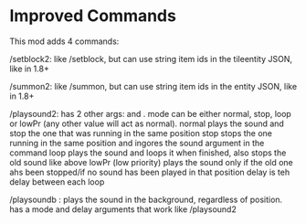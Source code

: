 # Improved Commands

This mod adds 4 commands:

/setblock2: like /setblock, but can use string item ids in the tileentity JSON, like in 1.8+

/summon2: like /summon,  but can use string item ids in the entity JSON, like in 1.8+

/playsound2: has 2 other args:<mode> and <delay>. mode can be either normal, stop, loop or lowPr (any other value will act as normal).
normal plays the sound and stop the one that was running in the same position
stop stops the one running in the same position and ingores the sound argument in the command
loop plays the sound and loops it when finished, also stops the old sound like above
lowPr (low priority) plays the sound only if the old one ahs been stopped/if no sound has been played in that position
delay is teh delay between each loop

/playsoundb : plays the sound in the background, regardless of position. has a mode and delay arguments that work like /playsound2